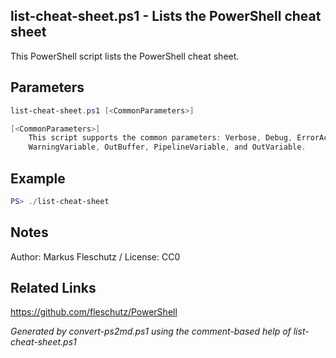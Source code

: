 ## list-cheat-sheet.ps1 - Lists the PowerShell cheat sheet

This PowerShell script lists the PowerShell cheat sheet.

## Parameters
```powershell
list-cheat-sheet.ps1 [<CommonParameters>]

[<CommonParameters>]
    This script supports the common parameters: Verbose, Debug, ErrorAction, ErrorVariable, WarningAction, 
    WarningVariable, OutBuffer, PipelineVariable, and OutVariable.
```

## Example
```powershell
PS> ./list-cheat-sheet

```

## Notes
Author: Markus Fleschutz / License: CC0

## Related Links
https://github.com/fleschutz/PowerShell

*Generated by convert-ps2md.ps1 using the comment-based help of list-cheat-sheet.ps1*

